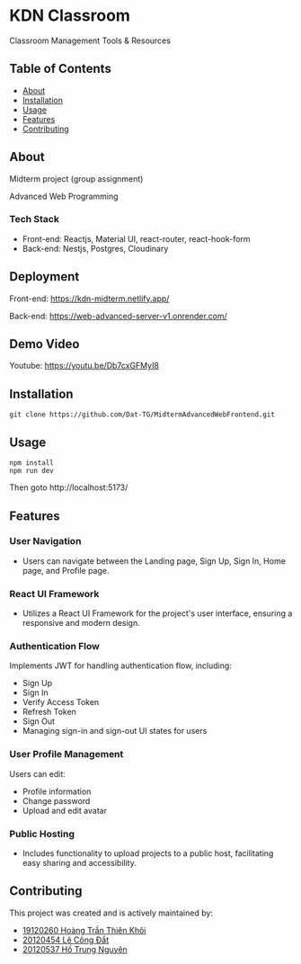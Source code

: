 # KDN Classroom

Classroom Management Tools & Resources

## Table of Contents

- [About](#about)
- [Installation](#installation)
- [Usage](#usage)
- [Features](#features)
- [Contributing](#contributing)

## About

Midterm project (group assignment)

Advanced Web Programming

### Tech Stack
- Front-end: Reactjs, Material UI, react-router, react-hook-form
- Back-end: Nestjs, Postgres, Cloudinary

## Deployment

Front-end: https://kdn-midterm.netlify.app/

Back-end: https://web-advanced-server-v1.onrender.com/

## Demo Video

Youtube: https://youtu.be/Db7cxGFMyI8

## Installation

```
git clone https://github.com/Dat-TG/MidtermAdvancedWebFrontend.git
```

## Usage

```
npm install
npm run dev
```

Then goto http://localhost:5173/

## Features

### User Navigation
- Users can navigate between the Landing page, Sign Up, Sign In, Home page, and Profile page.

### React UI Framework
- Utilizes a React UI Framework for the project's user interface, ensuring a responsive and modern design.

### Authentication Flow
Implements JWT for handling authentication flow, including:
- Sign Up
- Sign In
- Verify Access Token
- Refresh Token
- Sign Out
- Managing sign-in and sign-out UI states for users

### User Profile Management
Users can edit:
- Profile information
- Change password
- Upload and edit avatar

### Public Hosting
- Includes functionality to upload projects to a public host, facilitating easy sharing and accessibility.

## Contributing

This project was created and is actively maintained by:

- [19120260 Hoàng Trần Thiên Khôi](https://github.com/thienkhoi0604/)
- [20120454 Lê Công Đắt](https://github.com/dat-tg)
- [20120537 Hồ Trung Nguyên](https://github.com/hotrungnguyen76)
